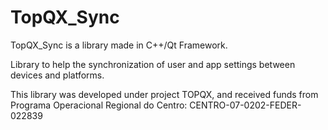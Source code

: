 TopQX_Sync
==========

TopQX_Sync is a library made in C++/Qt Framework.

Library to help the synchronization of user and app settings between devices and platforms.

This library was developed under project TOPQX, and received funds from Programa Operacional Regional do Centro: CENTRO-07-0202-FEDER-022839
